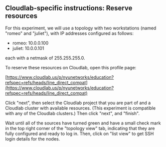 ## Cloudlab-specific instructions: Reserve resources

For this experiment, we will use a topology with two workstations (named "romeo" and "juliet"), with IP addresses configured as follows:

* romeo: 10.0.0.100
* juliet: 10.0.0.101

each with a netmask of 255.255.255.0.

To reserve these resources on Cloudlab, open this profile page:

[https://www.cloudlab.us/p/nyunetworks/education?refspec=refs/heads/line_direct_compat](https://www.cloudlab.us/p/nyunetworks/education?refspec=refs/heads/line_direct_compat)

Click "next", then select the Cloudlab project that you are part of and a Cloudlab cluster with available resources. (This experiment is compatible with any of the Cloudlab clusters.) Then click "next", and "finish".

Wait until all of the sources have turned green and have a small check mark in the top right corner of the "topology view" tab, indicating that they are fully configured and ready to log in. Then, click on "list view" to get SSH login details for the nodes.
